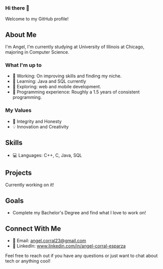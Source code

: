 ### Hi there 👋
Welcome to my GitHub profile!

## About Me

I'm Angel, I'm currently studying at University of Illinois at Chicago, majoring in Computer Science.

### What I'm up to

- 🔭 Working: On improving skills and finding my niche. 
- 🌱 Learning: Java and SQL currently
- 🤔 Exploring: web and mobile development.
- 💼 Programming experience: Roughly a 1.5 years of consistent programming.

### My Values

- 🌟 Integrity and Honesty
- 💡 Innovation and Creativity

## Skills

- 💻 Languages: C++, C, Java, SQL

## Projects

Currently working on it!

## Goals

- Complete my Bachelor's Degree and find what I love to work on!

## Connect With Me

- 📧 Email: angel.corral23@gmail.com
- 👔 LinkedIn: www.linkedin.com/in/angel-corral-esparza

Feel free to reach out if you have any questions or just want to chat about tech or anything cool!

